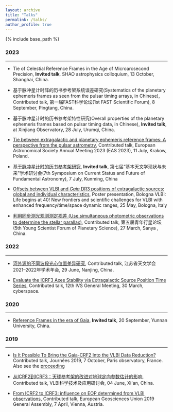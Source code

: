 ```yaml
---
layout: archive
title: "Talks"
permalink: /talks/
author_profile: true
---
```


{% include base_path %}

### 2023
---
* Tie of Celestial Reference Frames in the Age of Microarcsecond Precision, **Invited talk**, SHAO astrophysics colloquium, 13 October, Shanghai,
China.

* 基于脉冲星计时阵的历书参考架系统误差研究(Systematics of the planetary ephemeris frames as seen from the pulsar timing arrays, in Chinese),
  Contributed talk, 第一届FAST科学论坛(1st FAST Scientific Forum), 8 September, Pingtang, China. 


* 基于脉冲星计时的历书参考架特性研究(Overall properties of the planetary ephemeris frames based on pulsar timing data, in Chinese), 
   **Invited talk**, at Xinjiang Observatory, 28 July, Urumqi, China. 

* [Tie between extragalactic and planetary ephemeris reference frames: A perspective from the pulsar astrometry](http://niu-liu.github.io/files/talk/EAS2023-20230711.pdf), 
     Contributed talk, European Astronomical Society Annual Meeting 2023 (EAS 2023), 11 July, Krakow, Poland. 

* [基于脉冲星计时的历书参考架研究](http://niu-liu.github.io/files/talk/FundamentalAstronomy-20230707-kunming.pdf), 
        **Invited talk**, 第七届“基本天文学现状与未来”学术研讨会(7th Symposium on Current Status and Future of Fundamental Astronomy), 7 July, Kunming, China 

* [Offsets between VLBI and *Gaia* DR3 positions of extragalactic sources:
   global and individual characteristics](http://niu-liu.github.io/files/talk/BolognaVLBI-20230525-Liu.pdf), 
        Poster presentation, Bologna VLBI: Life begins at 40! New frontiers and scientific challenges for VLBI with enhanced frequency/time/space dynamic ranges, 25 May, Bologna, Italy

* [利用同步测光观测测定视差 (Use simultaneous photometric observations to determine the stellar parallax)](http://niu-liu.github.io/files/talk/5thYSFPS-20230327-Liu.pdf), 
       Contributed talk, 第五届青年行星论坛 (5th Young Scientist Forum of Planetary Science), 27 March, Sanya , China.

 
### 2022
---
* [河外源的不同波段光心位置差异研究](http://niu-liu.github.io/files/talk/JSAS-20220629-Liu.pdf), 
       Contributed talk, 江苏省天文学会2021–2022年学术年会, 29 June, Nanjing, China.

* [Evaluate the ICRF3 Axes Stability via Extragalactic Source Position Time Series](http://niu-liu.github.io/files/talk/13th-IVSGM-20220331.pdf), 
        Contributed talk, 12th IVS General Meeting, 30 March, cyberspace.

### 2020
---
* [Reference Frames in the era of Gaia](http://niu-liu.github.io/files/talk/Lunch-talk-at-YNU-20200928.pdf), 
        **Invited talk**, 20 September, Yunnan University, China.

### 2019
---
* [Is It Possible To Bring the Gaia-CRF2 Into the VLBI Data Reduction?](http://niu-liu.github.io/files/talk/journees2019-NiuLiu.pdf)
    Contributed talk, Journées 2019, 7 October, Paris observatory, France. Also see the [proceeding](https://ui.adsabs.harvard.edu/abs/2020jsrs.conf....9L/abstract)

* [从ICRF2到ICRF3：天球参考架的改进对地球定向参数估计的影响](http://niu-liu.github.io/files/talk/xian-20190604.pdf),
    Contributed talk, VLBI科学技术及应用研讨会, 04 June, Xi'an, China.

* [From ICRF2 to ICRF3: influence on EOP determined from VLBI observations](http://niu-liu.github.io/files/talk/poster_egu2019.pdf),
    Contributed talk, European Geosciences Union 2019 General Assembly, 7 April, Vienna, Austria.
